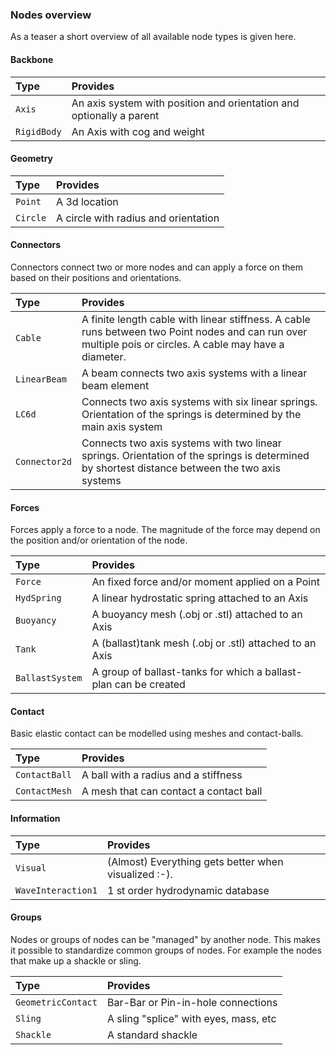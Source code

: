 ### Nodes overview

As a teaser a short overview of all available node types is given here.

#### Backbone

|  Type | Provides  |
|:---------------- |:------------------------------- |
| `Axis` | An axis system with position and orientation and optionally a parent | 
| `RigidBody` | An Axis with cog and weight  | 


#### Geometry

|  Type | Provides  |
|:---------------- |:------------------------------- |
| `Point` | A 3d location | 
| `Circle` | A circle with radius and orientation  | 



#### Connectors

Connectors connect two or more nodes and can apply a force on them based on their positions and orientations.

|  Type | Provides  | 
|:---------------- |:------------------------------- |
| `Cable` | A finite length cable with linear stiffness. A cable runs between two Point nodes and can run over multiple pois or circles. A cable may have a diameter.   | 
| `LinearBeam` | A beam connects two axis systems with a linear beam element   |  `Scene.new_linear_beam` |
| `LC6d` | Connects two axis systems with six linear springs. Orientation of the springs is determined by the main axis system  |
| `Connector2d` | Connects two axis systems with two linear springs. Orientation of the springs is determined by shortest distance between the two axis systems |


#### Forces

Forces apply a force to a node. The magnitude of the force may depend on the position and/or orientation of the node.

|  Type | Provides  |
|:---------------- |:------------------------------- |
| `Force` | An fixed force and/or moment applied on a Point | 
| `HydSpring` | A linear hydrostatic spring attached to an Axis  | 
| `Buoyancy` | A buoyancy mesh (.obj or .stl) attached to an Axis  |
| `Tank` | A (ballast)tank mesh (.obj or .stl) attached to an Axis  |
| `BallastSystem` | A group of ballast-tanks for which a ballast-plan can be created |

#### Contact

Basic elastic contact can be modelled using meshes and contact-balls.

|  Type | Provides  | 
|:---------------- |:------------------------------- |
| `ContactBall` | A ball with a radius and a stiffness |
| `ContactMesh` | A mesh that can contact a contact ball  | 

#### Information


|  Type | Provides  | 
|:---------------- |:------------------------------- |
| `Visual` | (Almost) Everything gets better when visualized :-). | 
| `WaveInteraction1` | 1 st order hydrodynamic database | 

#### Groups

Nodes or groups of nodes can be "managed" by another node. This makes it possible to standardize common groups of nodes.
For example the nodes that make up a shackle or sling.

|  Type | Provides  |
|:---------------- |:------------------------------- |
| `GeometricContact` | Bar-Bar or Pin-in-hole connections | 
| `Sling` | A sling "splice" with eyes, mass, etc  | 
| `Shackle` | A standard shackle  | 
